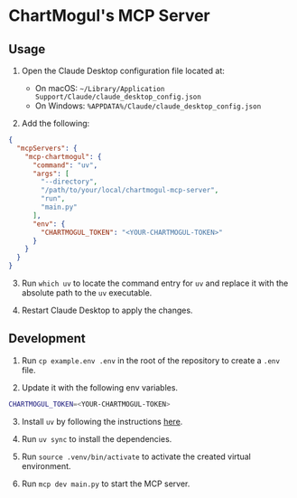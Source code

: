 # ChartMogul's MCP Server

## Usage
1. Open the Claude Desktop configuration file located at:
   * On macOS: `~/Library/Application Support/Claude/claude_desktop_config.json`
   * On Windows: `%APPDATA%/Claude/claude_desktop_config.json`

2. Add the following:

```json
{
  "mcpServers": {
    "mcp-chartmogul": {
      "command": "uv",
      "args": [
        "--directory",
        "/path/to/your/local/chartmogul-mcp-server",
        "run",
        "main.py"
      ],
      "env": {
        "CHARTMOGUL_TOKEN": "<YOUR-CHARTMOGUL-TOKEN>"
      }
    }
  }
}
```

3. Run `which uv` to locate the command entry for `uv` and replace it with the absolute path to the `uv` executable. 

4. Restart Claude Desktop to apply the changes.

## Development

1. Run `cp example.env .env` in the root of the repository to create a `.env` file.

2. Update it with the following env variables.
```bash
CHARTMOGUL_TOKEN=<YOUR-CHARTMOGUL-TOKEN>
```
3. Install `uv` by following the instructions [here](https://docs.astral.sh/uv/).

4. Run `uv sync` to install the dependencies. 

5. Run `source .venv/bin/activate` to activate the created virtual environment.

6. Run `mcp dev main.py` to start the MCP server.
